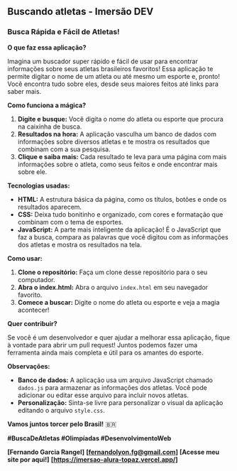 ## **Buscando atletas - Imersão DEV**

### **Busca Rápida e Fácil de Atletas!** 

**O que faz essa aplicação?**

Imagina um buscador super rápido e fácil de usar para encontrar informações sobre seus atletas brasileiros favoritos! Essa aplicação te permite digitar o nome de um atleta ou até mesmo um esporte e, pronto! Você encontra tudo sobre eles, desde seus maiores feitos até links para saber mais.

**Como funciona a mágica?**

1. **Digite e busque:** Você digita o nome do atleta ou esporte que procura na caixinha de busca.
2. **Resultados na hora:** A aplicação vasculha um banco de dados com informações sobre diversos atletas e te mostra os resultados que combinam com a sua pesquisa.
3. **Clique e saiba mais:** Cada resultado te leva para uma página com mais informações sobre o atleta, como seus feitos e onde encontrar mais sobre ele.

**Tecnologias usadas:**

* **HTML:** A estrutura básica da página, como os títulos, botões e onde os resultados aparecem.
* **CSS:** Deixa tudo bonitinho e organizado, com cores e formatação que combinam com o tema de esportes.
* **JavaScript:** A parte mais inteligente da aplicação! É o JavaScript que faz a busca, compara as palavras que você digitou com as informações dos atletas e mostra os resultados na tela.

**Como usar:**

1. **Clone o repositório:** Faça um clone desse repositório para o seu computador.
2. **Abra o index.html:** Abra o arquivo `index.html` em seu navegador favorito.
3. **Comece a buscar:** Digite o nome do atleta ou esporte e veja a magia acontecer!

**Quer contribuir?**

Se você é um desenvolvedor e quer ajudar a melhorar essa aplicação, fique à vontade para abrir um pull request! Juntos podemos fazer uma ferramenta ainda mais completa e útil para os amantes do esporte.

**Observações:**

* **Banco de dados:** A aplicação usa um arquivo JavaScript chamado `dados.js` para armazenar as informações dos atletas. Você pode adicionar ou editar esse arquivo para incluir novos atletas.
* **Personalização:** Sinta-se livre para personalizar o visual da aplicação editando o arquivo `style.css`.

**Vamos juntos torcer pelo Brasil!** 🇧🇷

**#BuscaDeAtletas #Olimpíadas #DesenvolvimentoWeb**

**[Fernando Garcia Rangel]**
**[fernandolyon.fg@gmail.com]**
**[Acesse meu site por aqui!]**
**[https://imersao-alura-topaz.vercel.app/]**
